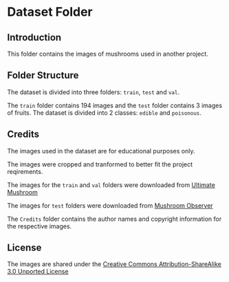 # Dataset Folder

## Introduction
This folder contains the images of mushrooms used in another project.

## Folder Structure
The dataset is divided into three folders: `train`, `test` and `val`.

The `train` folder contains 194 images and the `test` folder contains 3 images of fruits.
The dataset is divided into 2 classes: `edible` and `poisonous`.

## Credits
The images used in the dataset are for educational purposes only.

The images were cropped and tranformed to better fit the project reqirements.

The images for the `train` and `val` folders were downloaded from [Ultimate Mushroom](https://ultimate-mushroom.com)

The images for `test` folders were downloaded from [Mushroom Observer](https://mushroomobserver.org)

The `Credits` folder contains the author names and copyright information for the respective images.

## License
The images are shared under the [Creative Commons Attribution-ShareAlike 3.0 Unported License](https://creativecommons.org/licenses/by-sa/3.0/)